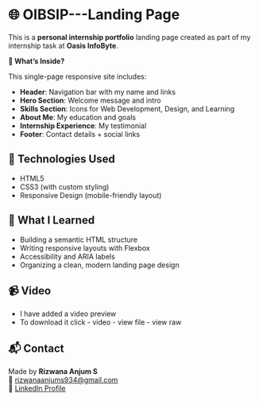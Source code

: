 # 🌐 OIBSIP---Landing Page

This is a **personal internship portfolio** landing page created as part of my internship task at **Oasis InfoByte**.

**📄 What’s Inside?**

This single-page responsive site includes:

- **Header**: Navigation bar with my name and links
- **Hero Section**: Welcome message and intro
- **Skills Section**: Icons for Web Development, Design, and Learning
- **About Me**: My education and goals
- **Internship Experience**: My testimonial
- **Footer**: Contact details + social links

## 🚀 Technologies Used

- HTML5
- CSS3 (with custom styling)
- Responsive Design (mobile-friendly layout)

## 🧠 What I Learned

- Building a semantic HTML structure
- Writing responsive layouts with Flexbox
- Accessibility and ARIA labels
- Organizing a clean, modern landing page design

## 📹 Video 
- I have added a video preview
- To download it click - video - view file - view raw 

## 📬 Contact

Made by **Rizwana Anjum S**  
📧 rizwanaanjums934@gmail.com  
🔗 [LinkedIn Profile](https://www.linkedin.com/in/rizwanaanjums)

